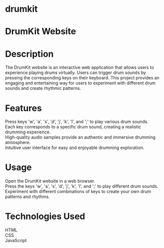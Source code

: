# drumkit
# DrumKit Website
# Description
The DrumKit website is an interactive web application that allows users to experience playing drums virtually. Users can trigger drum sounds by pressing the corresponding keys on their keyboard. This project provides an engaging and entertaining way for users to experiment with different drum sounds and create rhythmic patterns.

# Features
Press keys 'w', 'a', 's', 'd', 'j', 'k', 'l', and ';' to play various drum sounds.<br>
Each key corresponds to a specific drum sound, creating a realistic drumming experience.<br>
High-quality audio samples provide an authentic and immersive drumming atmosphere.<br>
Intuitive user interface for easy and enjoyable drumming exploration.

# Usage
Open the DrumKit website in a web browser.<br>
Press the keys 'w', 'a', 's', 'd', 'j', 'k', 'l', and ';' to play different drum sounds.<br>
Experiment with different combinations of keys to create your own drum patterns and rhythms.

# Technologies Used
HTML<br>
CSS<br>
JavaScript






